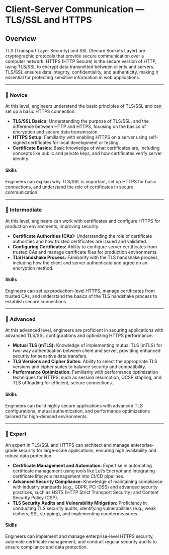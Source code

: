 # Client-Server Communication — **TLS/SSL and HTTPS**

## Overview
TLS (Transport Layer Security) and SSL (Secure Sockets Layer) are cryptographic protocols that provide secure communication over a computer network. HTTPS (HTTP Secure) is the secure version of HTTP, using TLS/SSL to encrypt data transmitted between clients and servers. TLS/SSL ensures data integrity, confidentiality, and authenticity, making it essential for protecting sensitive information in web applications.

---

### 🌱 Novice
At this level, engineers understand the basic principles of TLS/SSL and can set up a basic HTTPS connection.

- **TLS/SSL Basics:** Understanding the purpose of TLS/SSL, and the difference between HTTP and HTTPS, focusing on the basics of encryption and secure data transmission.
- **HTTPS Setup:** Familiarity with enabling HTTPS on a server using self-signed certificates for local development or testing.
- **Certificate Basics:** Basic knowledge of what certificates are, including concepts like public and private keys, and how certificates verify server identity.

#### Skills
Engineers can explain why TLS/SSL is important, set up HTTPS for basic connections, and understand the role of certificates in secure communication.

---

### 🌿 Intermediate
At this level, engineers can work with certificates and configure HTTPS for production environments, improving security.

- **Certificate Authorities (CAs):** Understanding the role of certificate authorities and how trusted certificates are issued and validated.
- **Configuring Certificates:** Ability to configure server certificates from trusted CAs and manage certificate files for production environments.
- **TLS Handshake Process:** Familiarity with the TLS handshake process, including how the client and server authenticate and agree on an encryption method.

#### Skills
Engineers can set up production-level HTTPS, manage certificates from trusted CAs, and understand the basics of the TLS handshake process to establish secure connections.

---

### 🌳 Advanced
At this advanced level, engineers are proficient in securing applications with advanced TLS/SSL configurations and optimizing HTTPS performance.

- **Mutual TLS (mTLS):** Knowledge of implementing mutual TLS (mTLS) for two-way authentication between client and server, providing enhanced security for sensitive data transfers.
- **TLS Versions and Cipher Suites:** Ability to select the appropriate TLS versions and cipher suites to balance security and compatibility.
- **Performance Optimization:** Familiarity with performance optimization techniques for HTTPS, such as session resumption, OCSP stapling, and TLS offloading for efficient, secure connections.

#### Skills
Engineers can build highly secure applications with advanced TLS configurations, mutual authentication, and performance optimizations tailored for high-demand environments.

---

### 🚀 Expert
An expert in TLS/SSL and HTTPS can architect and manage enterprise-grade security for large-scale applications, ensuring high availability and robust data protection.

- **Certificate Management and Automation:** Expertise in automating certificate management using tools like Let’s Encrypt and integrating certificate lifecycle management into CI/CD pipelines.
- **Advanced Security Compliance:** Knowledge of maintaining compliance with industry standards (e.g., GDPR, PCI-DSS) and advanced security practices, such as HSTS (HTTP Strict Transport Security) and Content Security Policy (CSP).
- **TLS Security Audits and Vulnerability Mitigation:** Proficiency in conducting TLS security audits, identifying vulnerabilities (e.g., weak ciphers, SSL stripping), and implementing countermeasures.

#### Skills
Engineers can implement and manage enterprise-level HTTPS security, automate certificate management, and conduct regular security audits to ensure compliance and data protection.
